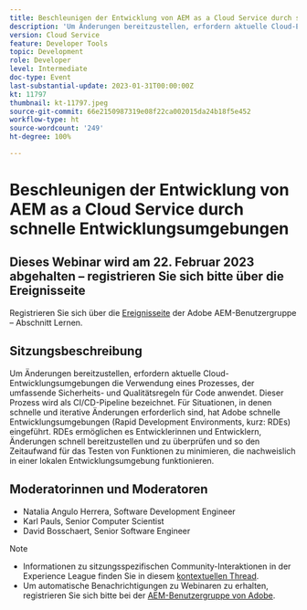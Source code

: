 ```yaml
---
title: Beschleunigen der Entwicklung von AEM as a Cloud Service durch schnelle Entwicklungsumgebungen
description: 'Um Änderungen bereitzustellen, erfordern aktuelle Cloud-Entwicklungsumgebungen die Verwendung eines Prozesses, der umfassende Sicherheits- und Qualitätsregeln für Code anwendet. Dieser Prozess wird als CI/CD-Pipeline bezeichnet. Für Situationen, in denen schnelle und iterative Änderungen erforderlich sind, hat Adobe schnelle Entwicklungsumgebungen (Rapid Development Environments, kurz: RDEs) eingeführt. RDEs ermöglichen es Entwicklerinnen und Entwicklern, Änderungen schnell bereitzustellen und zu überprüfen. So wird der Zeitaufwand für das Testen von Funktionen, die nachweislich in einer lokalen Entwicklungsumgebung funktionieren, minimiert.'
version: Cloud Service
feature: Developer Tools
topic: Development
role: Developer
level: Intermediate
doc-type: Event
last-substantial-update: 2023-01-31T00:00:00Z
kt: 11797
thumbnail: kt-11797.jpeg
source-git-commit: 66e2150987319e08f22ca002015da24b18f5e452
workflow-type: ht
source-wordcount: '249'
ht-degree: 100%

---
```



# Beschleunigen der Entwicklung von AEM as a Cloud Service durch schnelle Entwicklungsumgebungen

## Dieses Webinar wird am 22. Februar 2023 abgehalten – registrieren Sie sich bitte über die Ereignisseite

Registrieren Sie sich über die [Ereignisseite](http://bit.ly/3DsMcYw) der Adobe AEM-Benutzergruppe – Abschnitt Lernen.

## Sitzungsbeschreibung

Um Änderungen bereitzustellen, erfordern aktuelle Cloud-Entwicklungsumgebungen die Verwendung eines Prozesses, der umfassende Sicherheits- und Qualitätsregeln für Code anwendet. Dieser Prozess wird als CI/CD-Pipeline bezeichnet. Für Situationen, in denen schnelle und iterative Änderungen erforderlich sind, hat Adobe schnelle Entwicklungsumgebungen (Rapid Development Environments, kurz: RDEs) eingeführt.
RDEs ermöglichen es Entwicklerinnen und Entwicklern, Änderungen schnell bereitzustellen und zu überprüfen und so den Zeitaufwand für das Testen von Funktionen zu minimieren, die nachweislich in einer lokalen Entwicklungsumgebung funktionieren.

## Moderatorinnen und Moderatoren

* Natalia Angulo Herrera, Software Development Engineer
* Karl Pauls, Senior Computer Scientist
* David Bosschaert, Senior Software Engineer

>[!NOTE]
>
>* Informationen zu sitzungsspezifischen Community-Interaktionen in der Experience League finden Sie in diesem [kontextuellen Thread](http://bit.ly/3x1Cl8x).
>* Um automatische Benachrichtigungen zu Webinaren zu erhalten, registrieren Sie sich bitte bei der [AEM-Benutzergruppe von Adobe](https://aem-augs.adobe.com/).